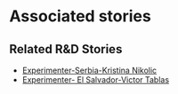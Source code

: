 # Associated stories

<!-- !!DO NOT REMOVE!! start autogenerated hyperlinks -->
## Related R&D Stories
- [Experimenter\-Serbia\-Kristina Nikolic](/RnD-Archive/stories/?doc=Experimenters_SRB)
- [Experimenter\- El Salvador\-Victor Tablas](/RnD-Archive/stories/?doc=Experimenters_SLV)
<!-- !!DO NOT REMOVE!! end autogenerated hyperlinks -->